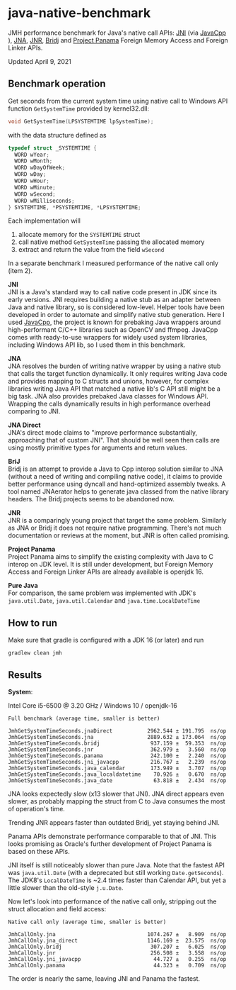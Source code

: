 # java-native-benchmark
JMH performance benchmark for Java's native call APIs: [JNI](https://docs.oracle.com/en/java/javase/12/docs/specs/jni/index.html) (via [JavaCpp](https://github.com/bytedeco/javacpp) ), [JNA](https://github.com/java-native-access/jna), [JNR](https://github.com/jnr/jnr-ffi), [Bridj](https://github.com/nativelibs4java/BridJ) and [Project Panama](http://openjdk.java.net/projects/panama/) Foreign Memory Access and Foreign Linker APIs.

Updated April 9, 2021

## Benchmark operation ##
Get seconds from the current system time using native call to Windows API function `GetSystemTime` provided by kernel32.dll:

````cpp
void GetSystemTime(LPSYSTEMTIME lpSystemTime);
````
with the data structure defined as
````cpp
typedef struct _SYSTEMTIME {
  WORD wYear;
  WORD wMonth;
  WORD wDayOfWeek;
  WORD wDay;
  WORD wHour;
  WORD wMinute;
  WORD wSecond;
  WORD wMilliseconds;
} SYSTEMTIME, *PSYSTEMTIME, *LPSYSTEMTIME;
````
Each implementation will
1. allocate memory for the `SYSTEMTIME` struct
2. call native method `GetSystemTime` passing the allocated memory
3. extract and return the value from the field `wSecond`

In a separate benchmark I measured performance of the native call only  (item 2).

**JNI**     
JNI is a Java's standard way to call native code present in JDK since its early versions. JNI requires building a native stub as an adapter between Java and native library, so is considered low-level. Helper tools have been developed in order to automate and simplify native stub generation. Here I used [JavaCpp](https://github.com/bytedeco/javacpp), the project is known for prebaking Java wrappers around high-performant C/C++ libraries such as OpenCV and ffmpeg.
JavaCpp comes with ready-to-use wrappers for widely used system libraries, including Windows API lib, so I used them in this benchmark.

**JNA**     
JNA resolves the burden of writing native wrapper by using a native stub that calls the target function dynamically. It only requires writing Java code and provides mapping to C structs and unions, however, for complex libraries writing Java API that matched a native lib's C API still might be a big task. JNA also provides prebaked Java classes for Windows API. Wrapping the calls dynamically results in high performance overhead comparing to JNI.

**JNA Direct**    
JNA's direct mode claims to "improve performance substantially, approaching that of custom JNI". That should be well seen then calls are using mostly primitive types for arguments and return values.   

**BriJ**     
Bridj is an attempt to provide a Java to Cpp interop solution similar to JNA (without a need of writing and compiling native code), it claims to provide better performance using dyncall and hand-optimized assembly tweaks. A tool named JNAerator helps to generate java classed from the native library headers. The Bridj projects seems to be abandoned now.

**JNR**     
JNR is a comparingly young project that target the same problem. Similarly as JNA or Bridj it does not require native programming. There's not much documentation or reviews at the moment, but JNR is often called promising.

**Project Panama**     
Project Panama aims to simplify the existing complexity with Java to C interop on JDK level. It is still under development, but Foreign Memory Access and Foreign Linker APIs are already available is openjdk 16.

**Pure Java**    
For comparison, the same problem was implemented with JDK's `java.util.Date`, `java.util.Calendar` and `java.time.LocalDateTime`

## How to run ##

Make sure that gradle is configured with a JDK 16 (or later) and run
````
gradlew clean jmh
````

## Results ##

**System**:  

Intel Core i5-6500 @ 3.20 GHz / Windows 10 / openjdk-16
```
Full benchmark (average time, smaller is better)

JmhGetSystemTimeSeconds.jnaDirect           2962.544 ± 191.795  ns/op
JmhGetSystemTimeSeconds.jna                 2889.632 ± 173.064  ns/op
JmhGetSystemTimeSeconds.bridj                937.159 ±  59.353  ns/op
JmhGetSystemTimeSeconds.jnr                  362.979 ±   3.560  ns/op
JmhGetSystemTimeSeconds.panama               242.100 ±   2.240  ns/op
JmhGetSystemTimeSeconds.jni_javacpp          216.767 ±   2.239  ns/op
JmhGetSystemTimeSeconds.java_calendar        173.949 ±   3.707  ns/op
JmhGetSystemTimeSeconds.java_localdatetime    70.926 ±   0.670  ns/op
JmhGetSystemTimeSeconds.java_date             63.818 ±   2.434  ns/op
```

JNA looks expectedly slow (x13 slower that JNI). JNA direct appears even slower, as probably mapping the struct from C to Java consumes the most of operation's time.

Trending JNR appears faster than outdated Bridj, yet staying behind JNI.

Panama APIs demonstrate performance comparable to that of JNI. This looks promising as Oracle's further development of Project Panama is based on these APIs. 

JNI itself is still noticeably slower than pure Java. Note that the fastest API was `java.util.Date` (with a deprecated but still working `Date.getSeconds`). The JDK8's `LocalDateTime` is ~2.4 times faster than Calendar API, but yet a little slower than the old-style `j.u.Date`.


Now let's look into performance of the native call only, stripping out the struct allocation and field access:

````
Native call only (average time, smaller is better)

JmhCallOnly.jna                             1074.267 ±   8.909  ns/op
JmhCallOnly.jna_direct                      1146.169 ±  23.575  ns/op
JmhCallOnly.bridj                            307.207 ±   6.025  ns/op
JmhCallOnly.jnr                              256.508 ±   3.558  ns/op
JmhCallOnly.jni_javacpp                       44.727 ±   0.255  ns/op
JmhCallOnly.panama                            44.323 ±   0.709  ns/op
````
The order is nearly the same, leaving JNI and Panama the fastest.
